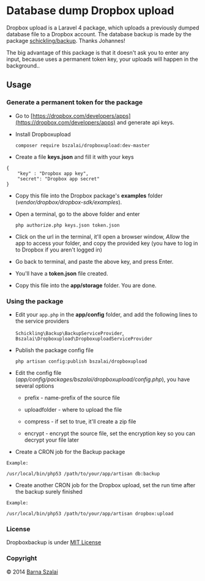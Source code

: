 # Database dump Dropbox upload

Dropbox upload is a Laravel 4 package, which uploads a previously dumped database file to a Dropbox account. The database backup is made by the package [schickling/backup](https://github.com/schickling/laravel-backup). Thanks Johannes!

The big advantage of this package is that it doesn't ask you to enter any input, because uses a permanent token key, your uploads will happen in the background..

## Usage

### Generate a permanent token for the package

- Go to [https://dropbox.com/developers/apps](https://dropbox.com/developers/apps) and generate api keys.

- Install Dropboxupload

    `composer require bszalai/dropboxupload:dev-master`

- Create a file __keys.json__ and fill it with your keys

```
{  
   	"key" : "Dropbox app key",  
   	"secret": "Dropbox app secret"  
}    
```

- Copy this file into the Dropbox package's __examples__ folder (_vendor/dropbox/dropbox-sdk/examples_).

- Open a terminal, go to the above folder and enter 

    `php authorize.php keys.json token.json`

- Click on the url in the terminal, it'll open a browser window, _Allow_ the app to access your folder, and copy the provided key (you have to log in to Dropbox if you aren't logged in)

- Go back to terminal, and paste the above key, and press Enter.

- You'll have a __token.json__ file created.

- Copy this file into the __app/storage__ folder. You are done.

### Using the package

- Edit your `app.php` in the __app/config__ folder, and add the following lines to the service providers

	`Schickling\Backup\BackupServiceProvider`,    
    `Bszalai\Dropboxupload\DropboxuploadServiceProvider`

- Publish the package config file

    `php artisan config:publish bszalai/dropboxupload`

- Edit the config file (_app/config/packages/bszalai/dropboxupload/config.php_), you have several options

    * prefix - name-prefix of the source file

    * uploadfolder - where to upload the file

    * compress - if set to true, it'll create a zip file

    * encrypt - encrypt the source file, set the encryption key so you can decrypt your file later

- Create a CRON job for the Backup package

```
Example:

/usr/local/bin/php53 /path/to/your/app/artisan db:backup
```

- Create another CRON job for the Dropbox upload, set the run time after the backup surely finished

```
Example:

/usr/local/bin/php53 /path/to/your/app/artisan dropbox:upload
```

### License

Dropboxbackup is under [MIT License](http://opensource.org/licenses/MIT)

### Copyright

&copy; 2014 [Barna Szalai](mailto:szalai.b@gmail.com)